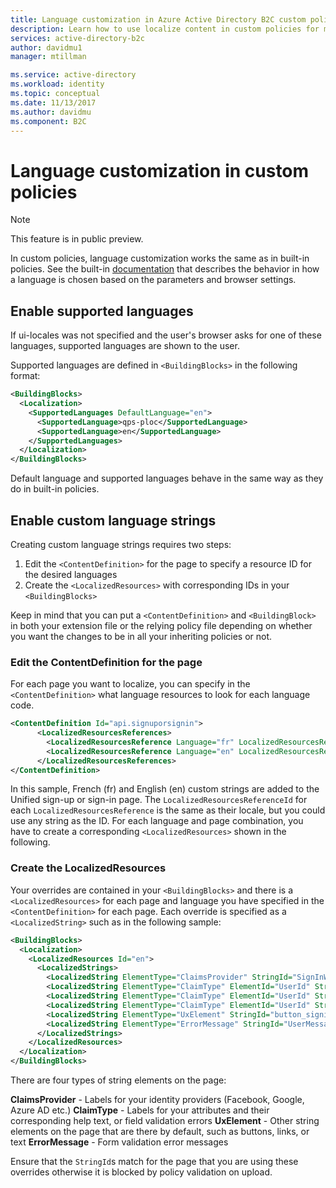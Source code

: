 ```yaml
---
title: Language customization in Azure Active Directory B2C custom policies | Microsoft Docs
description: Learn how to use localize content in custom policies for multiple languages.
services: active-directory-b2c
author: davidmu1
manager: mtillman

ms.service: active-directory
ms.workload: identity
ms.topic: conceptual
ms.date: 11/13/2017
ms.author: davidmu
ms.component: B2C
---
```


# Language customization in custom policies

> [!NOTE]
> This feature is in public preview.
> 

In custom policies, language customization works the same as in built-in policies.  See the built-in [documentation](https://docs.microsoft.com/azure/active-directory-b2c/active-directory-b2c-reference-language-customization) that describes the behavior in how a language is chosen based on the parameters and browser settings.

## Enable supported languages
If ui-locales was not specified and the user's browser asks for one of these languages, supported languages are shown to the user.  

Supported languages are defined in `<BuildingBlocks>` in the following format:

```XML
<BuildingBlocks>
  <Localization>
    <SupportedLanguages DefaultLanguage="en">
      <SupportedLanguage>qps-ploc</SupportedLanguage>
      <SupportedLanguage>en</SupportedLanguage>
    </SupportedLanguages>
  </Localization>
</BuildingBlocks>
```

Default language and supported languages behave in the same way as they do in built-in policies.

## Enable custom language strings

Creating custom language strings requires two steps:
1. Edit the `<ContentDefinition>` for the page to specify a resource ID for the desired languages
2. Create the `<LocalizedResources>` with corresponding IDs in your `<BuildingBlocks>`

Keep in mind that you can put a `<ContentDefinition>` and `<BuildingBlock>` in both your extension file or the relying policy file depending on whether you want the changes to be in all your inheriting policies or not.

### Edit the ContentDefinition for the page

For each page you want to localize, you can specify in the `<ContentDefinition>` what language resources to look for each language code.

```XML
<ContentDefinition Id="api.signuporsignin">
      <LocalizedResourcesReferences>
        <LocalizedResourcesReference Language="fr" LocalizedResourcesReferenceId="fr" />
        <LocalizedResourcesReference Language="en" LocalizedResourcesReferenceId="en" />
      </LocalizedResourcesReferences>
</ContentDefinition>
```

In this sample, French (fr) and English (en) custom strings are added to the Unified sign-up or sign-in page.  The `LocalizedResourcesReferenceId` for each `LocalizedResourcesReference` is the same as their locale, but you could use any string as the ID.  For each language and page combination, you have to create a corresponding `<LocalizedResources>` shown in the following.


### Create the LocalizedResources

Your overrides are contained in your `<BuildingBlocks>` and there is a `<LocalizedResources>` for each page and language you have specified in the `<ContentDefinition>` for each page.  Each override is specified as a `<LocalizedString>` such as in the following sample:

```XML
<BuildingBlocks>
  <Localization>
    <LocalizedResources Id="en">
      <LocalizedStrings>
        <LocalizedString ElementType="ClaimsProvider" StringId="SignInWithLogonNameExchange">Local Account Sign-in</LocalizedString>
        <LocalizedString ElementType="ClaimType" ElementId="UserId" StringId="DisplayName">Username</LocalizedString>
        <LocalizedString ElementType="ClaimType" ElementId="UserId" StringId="UserHelpText">Username used for signing in.</LocalizedString>
        <LocalizedString ElementType="ClaimType" ElementId="UserId" StringId="PatternHelpText">The username you provided is not valid.</LocalizedString>
        <LocalizedString ElementType="UxElement" StringId="button_signin">Sign In Now</LocalizedString>
        <LocalizedString ElementType="ErrorMessage" StringId="UserMessageIfInvalidPassword">Your password is incorrect.</LocalizedString>
      </LocalizedStrings>
    </LocalizedResources>
  </Localization>
</BuildingBlocks>
```

There are four types of string elements on the page:

**ClaimsProvider** - Labels for your identity providers (Facebook, Google, Azure AD etc.)
**ClaimType** - Labels for your attributes and their corresponding help text, or field validation errors
**UxElement** - Other string elements on the page that are there by default, such as buttons, links, or text
**ErrorMessage** - Form validation error messages

Ensure that the `StringId`s match for the page that you are using these overrides otherwise it is blocked by policy validation on upload.  